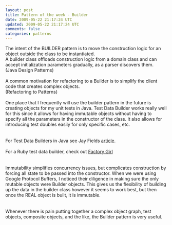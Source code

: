 ```yaml
---
layout: post
title: Pattern of the week - Builder
date: 2009-05-22 21:17:24 UTC
updated: 2009-05-22 21:17:24 UTC
comments: false
categories: patterns
---
```


The intent of the BUILDER pattern is to move the construction logic for an object outside the class to be instantiated.<br />A builder class offloads construction logic from a domain class and can accept initialization parameters gradually, as a parser discovers them.<br />(Java Design Patterns)<br /><br />A common motivation for refactoring to a Builder is to simplify the client code that creates complex objects.<br />(Refactoring to Patterns)<br /><br />One place that I frequently will use the builder pattern in the future is creating objects for my unit tests in Java.  Test Data Builder works really well for this since it allows for having immutable objects without having to specify all the parameters in the constructor of the class.  It also allows for introducing test doubles easily for only specific cases, etc.<br /><br /><br />For Test Data Builders in Java see Jay Fields <a href="http://blog.jayfields.com/2009/01/most-java-unit-tests-consist-of-class.html">article</a>.<br /><br />For a Ruby test data builder, check out <a href="http://github.com/thoughtbot/factory_girl/tree/master">Factory Girl</a><br /><br /><br />Immutability simplifies concurrency issues, but complicates construction by forcing all state to be passed into the constructor.  When we were using Google Protocol Buffers, I noticed their diligence in making sure the only mutable objects were Builder objects.  This gives us the flexibility of building up the data in the builder class however it seems to work best, but then once the REAL object is built, it is immutable.<br /><br /><br />Whenever there is pain putting together a complex object graph, test objects, composite objects, and the like, the Builder pattern is very useful.
